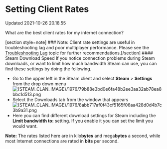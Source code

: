 # Setting Client Rates
Updated 2021-10-26 20.18.55

What are the best client rates for my internet connection?  
  
[section style=note] ### Note:
Client rate settings are useful in troubleshooting lag and poor multiplayer performance. Please see the [Troubleshooting Lag](https://help.steampowered.com/en/faqs/view/4AE3-4EFD-7E79-867E) topic for further recommendations.[/section] #### Steam Download Speed
If you notice connection problems during Steam downloads, or want to limit how much bandwidth Steam can use, you can find these settings by doing the following.  
  

* Go to the upper left in the Steam client and select **Steam** > **Settings** from the drop down menu ![{STEAM_CLAN_IMAGE}/1976/79b88e3bd0e6fa48b2ee3aa32ab78ea8bbc1d513.png]({STEAM_CLAN_IMAGE}/1976/79b88e3bd0e6fa48b2ee3aa32ab78ea8bbc1d513.png)
* Select the Downloads tab from the window that appears  
![{STEAM_CLAN_IMAGE}/1976/8abb717af0f43cf5165f06aa428d0d4b7c3b9a31.png]({STEAM_CLAN_IMAGE}/1976/8abb717af0f43cf5165f06aa428d0d4b7c3b9a31.png)
* Here you can find different download settings for Steam including the **Limit bandwidth to:** setting. If you enable it you can set the limit you would want.  
  
**Note:** The rates listed here are in kilo**bytes** and mega**bytes** a second, while most Internet connections are rated in **bits** per second.